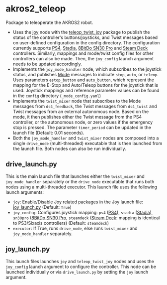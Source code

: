 # akros2_teleop
Package to teleoperate the AKROS2 robot.

* Uses the [joy](https://github.com/adityakamath/joystick_drivers/tree/ros2/joy) node with the [teleop_twist_joy](https://github.com/ros2/teleop_twist_joy) package to publish the status of the controller's buttons/joysticks, and Twist messages based on user-defined configuration in the config directory. The configuration currently supports [PS4](https://www.playstation.com/nl-nl/accessories/dualshock-4-wireless-controller/), [Stadia](https://stadia.google.com/controller/), [8BitDo SN30 Pro](https://www.8bitdo.com/sn30-pro-g-classic-or-sn30-pro-sn/) and [Steam Deck](https://store.steampowered.com/steamdeck) controllers. Similarly, mappings and mode/twist config files for other controllers can also be made. Then, the ```joy_config``` launch argument needs to be updated accordingly.
* Implements the ```joy_mode_handler``` node, which subscribes to the joystick status, and publishes [Mode](https://github.com/adityakamath/akros2_msgs/blob/master/msg/Mode.msg) messages to indicate ```stop```, ```auto```, or ```teleop```. Uses parameters `estop_button` and `auto_button`, which represent the mapping for the E-Stop and Auto/Teleop buttons for the joystick that is used. Joystick mappings and reference parameter values can be found in the ```config``` directory (```_mode_config.yaml```)
* Implements the ```twist_mixer``` node that subscribes to the Mode messages from ```ds4_feedback```, the Twist messages from ```ds4_twist``` and Twist messages from an external autonomous node. Based on the mode, it then publishes either the Twist message from the PS4 controller, or the autonomous node, or zero values if the emergency stop is pressed. The parameter `timer_period` can be updated in the launch file (Default: 0.01 seconds).
* Both the ```joy_mode_handler``` and ```twist_mixer``` nodes are composed into a single ```drive_node``` (multi-threaded) executable that is then launched from the launch file. Both nodes can also be run individually. 

## drive_launch.py
This is the main launch file that launches either the ```twist_mixer``` and ```joy_mode_handler``` separately or the ```drive_node``` executable that runs both nodes using a multi-threaded executor. This launch file uses the following launch arguments:

* ```joy```: Enable/Disable Joy related packages in the Joy launch file: [joy_launch.py](https://github.com/adityakamath/akros2_teleop/blob/humble/launch/joy_launch.py) (Default: ```True```)
* ```joy_config```: Configures joystick mapping: ```ps4``` ([PS4](https://www.playstation.com/nl-nl/accessories/dualshock-4-wireless-controller/)), ```stadia``` ([Stadia](https://stadia.google.com/controller/)), ```sn30pro``` ([8BitDo SN30 Pro](https://www.8bitdo.com/sn30-pro-g-classic-or-sn30-pro-sn/), ```steamdeck``` ([Steam Deck](https://store.steampowered.com/steamdeck): mapping is identical to PS3/Sixaxis controllers) (Default: ```steamdeck```)
* ```executor```: If True, runs ```drive_node```, else runs ```twist_mixer``` and ```joy_mode_handler``` separately. 

## joy_launch.py
This launch files launches ```joy``` and ```teleop_twist_joy``` nodes and uses the ```joy_config``` launch argument to configure the controller. This node can be launched individually or via ```drive_launch.py``` by setting the ```joy``` launch argument.
